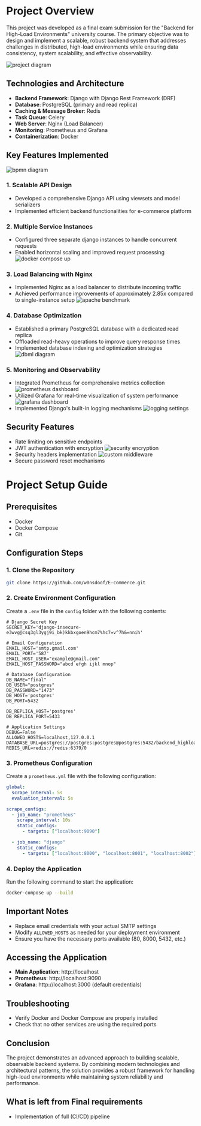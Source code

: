# Project Overview
This project was developed as a final exam submission for the "Backend for High-Load Environments" university course. The primary objective was to design and implement a scalable, robust backend system that addresses challenges in distributed, high-load environments while ensuring data consistency, system scalability, and effective observability.

![project diagram](docs/images/image-1.png)
## Technologies and Architecture
- **Backend Framework**: Django with Django Rest Framework (DRF)
- **Database**: PostgreSQL (primary and read replica)
- **Caching & Message Broker**: Redis
- **Task Queue**: Celery
- **Web Server**: Nginx (Load Balancer)
- **Monitoring**: Prometheus and Grafana
- **Containerization**: Docker

## Key Features Implemented
![bpmn diagram](docs/images/image.png)

### 1. Scalable API Design
- Developed a comprehensive Django API using viewsets and model serializers
- Implemented efficient backend functionalities for e-commerce platform

### 2. Multiple Service Instances
- Configured three separate django instances to handle concurrent requests
- Enabled horizontal scaling and improved request processing
![docker compose up](docs/images/image-4.png)
### 3. Load Balancing with Nginx
- Implemented Nginx as a load balancer to distribute incoming traffic
- Achieved performance improvements of approximately 2.85x compared to single-instance setup
![apache benchmark](docs/images/image-3.png)
### 4. Database Optimization
- Established a primary PostgreSQL database with a dedicated read replica
- Offloaded read-heavy operations to improve query response times
- Implemented database indexing and optimization strategies
![dbml diagram](docs/images/image-2.png)

### 5. Monitoring and Observability
- Integrated Prometheus for comprehensive metrics collection
![prometheus dashboard](docs/images/image-6.png)
- Utilized Grafana for real-time visualization of system performance
![grafana dashboard](docs/images/image-5.png)
- Implemented Django's built-in logging mechanisms
![logging settings](docs/images/image-7.png)

## Security Features
- Rate limiting on sensitive endpoints
- JWT authentication with encryption
![security encryption](docs/images/image-9.png)
- Security headers implementation
![custom middleware](docs/images/image-8.png)
- Secure password reset mechanisms

# Project Setup Guide

## Prerequisites
- Docker
- Docker Compose
- Git

## Configuration Steps

### 1. Clone the Repository
```bash
git clone https://github.com/w0nsdoof/E-commerce.git
```

### 2. Create Environment Configuration
Create a `.env` file in the `config` folder with the following contents:

```env
# Django Secret Key
SECRET_KEY='django-insecure-e3wvg@csq3gl3ygj9i_bk)kkbxgoen9hcm7%hc7=v^7h&=nnih'

# Email Configuration
EMAIL_HOST='smtp.gmail.com'
EMAIL_PORT='587'
EMAIL_HOST_USER="example@gmail.com"
EMAIL_HOST_PASSWORD="abcd efgh ijkl mnop"

# Database Configuration
DB_NAME="final"
DB_USER="postgres"
DB_PASSWORD="1473"
DB_HOST='postgres'
DB_PORT=5432

DB_REPLICA_HOST='postgres'
DB_REPLICA_PORT=5433

# Application Settings
DEBUG=False
ALLOWED_HOSTS=localhost,127.0.0.1
DATABASE_URL=postgres://postgres:postgres@postgres:5432/backend_highload
REDIS_URL=redis://redis:6379/0
```

### 3. Prometheus Configuration
Create a `prometheus.yml` file with the following configuration:

```yaml
global:
  scrape_interval: 5s
  evaluation_interval: 5s

scrape_configs:
  - job_name: "prometheus"
    scrape_interval: 10s
    static_configs:
      - targets: ["localhost:9090"]

  - job_name: "django"
    static_configs:
      - targets: ["localhost:8000", "localhost:8001", "localhost:8002"]
```

### 4. Deploy the Application
Run the following command to start the application:

```bash
docker-compose up --build
```

## Important Notes
- Replace email credentials with your actual SMTP settings
- Modify `ALLOWED_HOSTS` as needed for your deployment environment
- Ensure you have the necessary ports available (80, 8000, 5432, etc.)

## Accessing the Application
- **Main Application**: http://localhost
- **Prometheus**: http://localhost:9090
- **Grafana**: http://localhost:3000 (default credentials)

## Troubleshooting
- Verify Docker and Docker Compose are properly installed
- Check that no other services are using the required ports

## Conclusion
The project demonstrates an advanced approach to building scalable, observable backend systems. By combining modern technologies and architectural patterns, the solution provides a robust framework for handling high-load environments while maintaining system reliability and performance.

## What is left from Final requirements
- Implementation of full (CI/CD) pipeline
